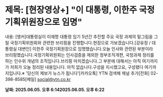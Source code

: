 # **제목: [현장영상+] "이 대통령, 이한주 국정기획위원장으로 임명"**

  내용: [앵커]대통령실이 이재명 대통령 임기 5년간 추진할 주요 국정 과제의 밑그림을 그릴 국정기획위원회와 관련한 브리핑을 진행합니다.현장으로 가보겠습니다.[강유정 / 대통령실 대변인] 이한주 국정기획원장으로 임명했습니다.오늘 인사와 관련된 부분이라 브리핑했습니다.국정기획위원회는 인사검증을 제외한 정부조직개편, 국정과제 정리를 하는 인수위 개념의 조직입니다.브리핑 마치겠습니다.그 부분에 대해서는 아직 여기까지가 저희가 오늘 정리된 내용입니다. 아직 없습니다.구성을 지시했고요, 구성됐다 여기까지입니다.※ '당신의 제보가 뉴스가 됩니다'[카카오톡] YTN 검색해 채널 추가[전화] 02-398-8585[메일] social@ytn.co.kr

  **날짜: 2025.06.05. 오후 6:142025.06.05. 오후 6:22**